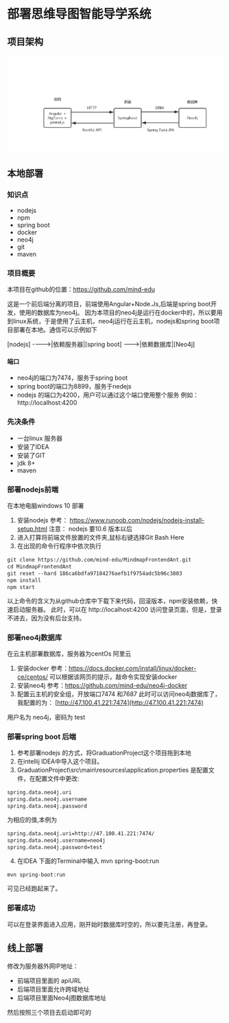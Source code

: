 
# 部署思维导图智能导学系统

## 项目架构

![](./architecture.png)

## 本地部署

### 知识点
- nodejs
- npm
- spring boot 
- docker
- neo4j
- git
- maven
### 项目概要

本项目在github的位置：https://github.com/mind-edu

这是一个前后端分离的项目，前端使用Angular+Node.Js,后端是spring boot开发，使用的数据库为neo4j。
因为本项目的neo4j是运行在docker中的，所以要用到linux系统，于是使用了云主机，neo4j运行在云主机，nodejs和spring boot项目部署在本地。通信可以示例如下

[nodejs] ---->|依赖服务器|[spring boot] --->|依赖数据库|[Neo4j]
#### 端口
   * neo4j的端口为7474，服务于spring boot
   * spring boot的端口为8899，服务于nedejs
   * nodejs 的端口为4200，用户可以通过这个端口使用整个服务
   例如：http://localhost:4200
### 先决条件
* 一台linux 服务器
* 安装了IDEA
* 安装了GIT
* jdk 8+
* maven
   
### 部署nodejs前端
在本地电脑windows 10 部署
1. 安装nodejs 
参考：
https://www.runoob.com/nodejs/nodejs-install-setup.html
注意：
nodejs 要10.6 版本以后
2. 进入打算将前端文件放置的文件夹,鼠标右键选择Git Bash Here
3. 在出现的命令行程序中依次执行

```
git clone https://github.com/mind-edu/MindmapFrontendAnt.git
cd MindmapFrontendAnt
git reset --hard 186ca6bdfa97184276aefb1f9754adc5b96c3803
npm install
npm start
```
以上命令的含义为从github仓库中下载下来代码，回滚版本，npm安装依赖，快速启动服务器。
此时，可以在 http://localhost:4200 访问登录页面，但是，登录不进去，因为没有后台支持。
### 部署neo4j数据库
在云主机部署数据库，服务器为centOs 阿里云
1. 安装docker 
参考：https://docs.docker.com/install/linux/docker-ce/centos/
可以根据该网页的提示，敲命令实现安装docker
2. 安装neo4j
参考：https://github.com/mind-edu/neo4j-docker
3. 配置云主机的安全组，开放端口7474 和7687
此时可以访问neo4j数据库了，我配置的为：
[http://47.100.41.221:7474](http://47.100.41.221:7474)

用户名为 neo4j，密码为 test
### 部署spring boot 后端
1. 参考部署nodejs 的方式，将GraduationProject这个项目拖到本地
2. 在intellij IDEA中导入这个项目。
3. GraduationProject\src\main\resources\application.properties 是配置文件，在配置文件中更改:
```
spring.data.neo4j.uri
spring.data.neo4j.username
spring.data.neo4j.password
```
为相应的值,本例为
```
spring.data.neo4j.uri=http://47.100.41.221:7474/
spring.data.neo4j.username=neo4j
spring.data.neo4j.password=test
```
4. 在IDEA 下面的Terminal中输入 mvn spring-boot:run 
```
mvn spring-boot:run 
```
可见已经跑起来了。
### 部署成功
可以在登录界面进入应用，刚开始时数据库时空的，所以要先注册，再登录。

## 线上部署

修改为服务器外网IP地址：

- 前端项目里面的 apiURL 
- 后端项目里面允许跨域地址
- 后端项目里面Neo4j图数据库地址

然后按照三个项目去启动即可的





